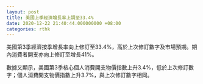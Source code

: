 ```yaml
---
layout: post
title: 美國上季經濟增長率上調至33.4%
date: 2020-12-22 21:40:44.000000000 +08:00
categories: rthk
---
```


美國第3季經濟按季增長率向上修訂至33.4%，高於上次修訂數字及市場預期。期內消費者開支亦向上修訂至增長41%。

數據又顯示，美國第3季核心個人消費開支物價指數上升3.4%，低於上次修訂數字；個人消費開支物價指數上升3.7%，與上次修訂數字相同。
